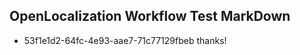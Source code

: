 ## OpenLocalization Workflow Test MarkDown
* 53f1e1d2-64fc-4e93-aae7-71c77129fbeb thanks!

<!--HONumber=Nov16_HO2-->


